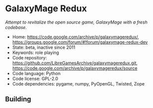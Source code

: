 # GalaxyMage Redux

_Attempt to revitalize the open source game, GalaxyMage with a fresh codebase._

- Home: https://code.google.com/archive/p/galaxymageredux/, https://groups.google.com/forum/#!forum/galaxymage-redux-dev
- State: beta, inactive since 2011
- Keywords: role playing
- Code repository: https://github.com/LibreGamesArchive/galaxymageredux.git, https://code.google.com/archive/p/galaxymageredux/source
- Code language: Python
- Code license: GPL-2.0
- Code dependencies: pygame, numpy, PyOpenGL, Twisted, Zope

## Building

